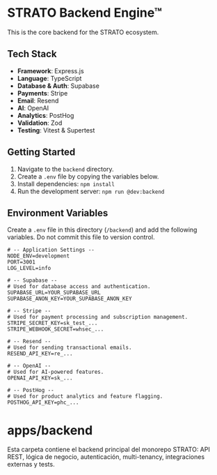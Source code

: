 # STRATO Backend Engine™

This is the core backend for the STRATO ecosystem.

## Tech Stack

- **Framework**: Express.js
- **Language**: TypeScript
- **Database & Auth**: Supabase
- **Payments**: Stripe
- **Email**: Resend
- **AI**: OpenAI
- **Analytics**: PostHog
- **Validation**: Zod
- **Testing**: Vitest & Supertest

## Getting Started

1.  Navigate to the `backend` directory.
2.  Create a `.env` file by copying the variables below.
3.  Install dependencies: `npm install`
4.  Run the development server: `npm run @dev:backend`

## Environment Variables

Create a `.env` file in this directory (`/backend`) and add the following variables. Do not commit this file to version control.

```
# -- Application Settings --
NODE_ENV=development
PORT=3001
LOG_LEVEL=info

# -- Supabase --
# Used for database access and authentication.
SUPABASE_URL=YOUR_SUPABASE_URL
SUPABASE_ANON_KEY=YOUR_SUPABASE_ANON_KEY

# -- Stripe --
# Used for payment processing and subscription management.
STRIPE_SECRET_KEY=sk_test_...
STRIPE_WEBHOOK_SECRET=whsec_...

# -- Resend --
# Used for sending transactional emails.
RESEND_API_KEY=re_...

# -- OpenAI --
# Used for AI-powered features.
OPENAI_API_KEY=sk_...

# -- PostHog --
# Used for product analytics and feature flagging.
POSTHOG_API_KEY=phc_...
```

# apps/backend

Esta carpeta contiene el backend principal del monorepo STRATO: API REST, lógica de negocio, autenticación, multi-tenancy, integraciones externas y tests.

